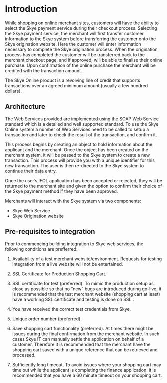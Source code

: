# Introduction

While shopping on online merchant sites, customers will have the ability to select the Skye payment service during their checkout process. Selecting the Skye payment service, the merchant will first transfer customer information to the Skye system before transferring the customer onto the Skye origination website. Here the customer will enter information necessary to complete the Skye origination process. When the origination process has completed the customer will be transferred back to the merchant checkout page, and if approved, will be able to finalise their online purchase. Upon confirmation of the online purchase the merchant will be credited with the transaction amount. 

The Skye Online product is a revolving line of credit that supports transactions over an agreed minimum amount (usually a few hundred dollars).

## Architecture

The Web Services provided are implemented using the SOAP Web Service standard which is a detailed and well supported standard. To use the Skye Online system a number of Web Services need to be called to setup a transaction and later to check the result of the transaction, and confirm it. 

This process begins by creating an object to hold information about the applicant and the merchant. Once the object has been created on the merchant system, it will be passed to the Skye system to create a new transaction. This process will provide you with a unique identifier for this new transaction. The user is then re-directed to the Skye system to continue their data entry. 

Once the user’s IFOL application has been accepted or rejected, they will be returned to the merchant site and given the option to confirm their choice of the Skye payment method if they have been approved.

Merchants will interact with the Skye system via two components: 

* Skye Web Service 
* Skye Origination website 

## Pre-requisites to integration

Prior to commencing building integration to Skye web services, the following conditions are prefferred:

1. Availability of a test merchant website/environment. Requests for testing integration from a live website will not be entertained.

2.	SSL Certificate for Production Shopping Cart.

3.	SSL certificate for test (preferred). To mimic the production setup as close as possible so that no “new” bugs are  introduced during go-live, it is recommended that the test merchant website (shopping cart at least) have a working SSL certificate and testing is done on SSL .

4.	You have received the correct test credentials from Skye.

5.	Unique order number (preferred). 

6.	Save shopping cart functionality (preferred). At times there might be issues during the final confirmation from the merchant website. In such cases Skye IT can manually settle the application on behalf of a customer. Therefore it is recommended that the merchant have the shopping cart saved with a unique reference that can be retrieved and processed.

7.	Sufficiently long timeout. To avoid issues where your shopping cart may time out while the applicant is completing the finance application. it is recommended that you have a 60 minute timeout on your shopping cart.
